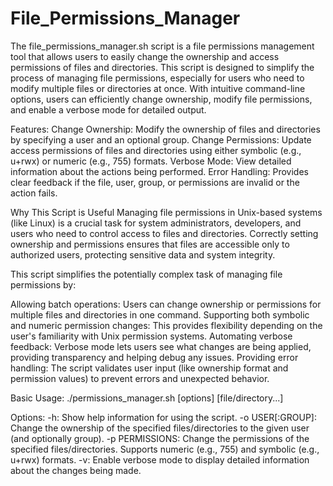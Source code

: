 # File_Permissions_Manager


The file_permissions_manager.sh script is a file permissions management tool that allows users to easily change the ownership and access permissions of files and directories. This script is designed to simplify the process of managing file permissions, especially for users who need to modify multiple files or directories at once. With intuitive command-line options, users can efficiently change ownership, modify file permissions, and enable a verbose mode for detailed output.

Features:
Change Ownership: Modify the ownership of files and directories by specifying a user and an optional group.
Change Permissions: Update access permissions of files and directories using either symbolic (e.g., u+rwx) or numeric (e.g., 755) formats.
Verbose Mode: View detailed information about the actions being performed.
Error Handling: Provides clear feedback if the file, user, group, or permissions are invalid or the action fails.

Why This Script is Useful
Managing file permissions in Unix-based systems (like Linux) is a crucial task for system administrators, developers, and users who need to control access to files and directories. Correctly setting ownership and permissions ensures that files are accessible only to authorized users, protecting sensitive data and system integrity.

This script simplifies the potentially complex task of managing file permissions by:

Allowing batch operations: Users can change ownership or permissions for multiple files and directories in one command.
Supporting both symbolic and numeric permission changes: This provides flexibility depending on the user's familiarity with Unix permission systems.
Automating verbose feedback: Verbose mode lets users see what changes are being applied, providing transparency and helping debug any issues.
Providing error handling: The script validates user input (like ownership format and permission values) to prevent errors and unexpected behavior.

Basic Usage:
./permissions_manager.sh [options] [file/directory...]

Options:
-h: Show help information for using the script.
-o USER[:GROUP]: Change the ownership of the specified files/directories to the given user (and optionally group).
-p PERMISSIONS: Change the permissions of the specified files/directories. Supports numeric (e.g., 755) and symbolic (e.g., u+rwx) formats.
-v: Enable verbose mode to display detailed information about the changes being made.
